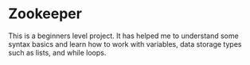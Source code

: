 # Zookeeper
This is a beginners level project. It has helped me  to understand some syntax basics and learn how to work with variables, data storage types such as lists, and while loops.
